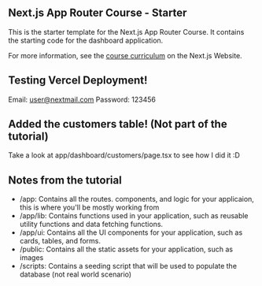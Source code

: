 ## Next.js App Router Course - Starter

This is the starter template for the Next.js App Router Course. It contains the starting code for the dashboard application.

For more information, see the [course curriculum](https://nextjs.org/learn) on the Next.js Website.

## Testing Vercel Deployment!
Email: user@nextmail.com
Password: 123456

## Added the customers table! (Not part of the tutorial)
Take a look at app/dashboard/customers/page.tsx to see how I did it :D


## Notes from the tutorial
- /app: Contains all the routes. components, and logic for your applicaion, this is where you'll be mostly working from
- /app/lib: Contains functions used in your application, such as reusable utility functions and data fetching functions.
- /app/ui: Contains all the UI components for your application, such as cards, tables, and forms.
- /public: Contains all the static assets for your application, such as images
- /scripts: Contains a seeding script that will be used to populate the database (not real world scenario)